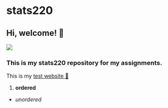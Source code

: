 # stats220
## Hi, welcome! 🤠

![](https://c.tenor.com/Rvg85hYcpHgAAAAd/kermit-dancing.gif)

### This is my stats220 repository for my assignments.
This is my [test website 📝](https://dstko.github.io/stats220/)

1. **ordered**
* *unordered*

